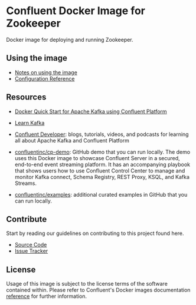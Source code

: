 # Confluent Docker Image for Zookeeper

Docker image for deploying and running Zookeeper.

## Using the image

* [Notes on using the image](https://docs.confluent.io/platform/current/installation/docker/installation.html) 
* [Configuration Reference](https://docs.confluent.io/platform/current/installation/docker/config-reference.html#zk-configuration)

## Resources

* [Docker Quick Start for Apache Kafka using Confluent Platform](https://docs.confluent.io/platform/current/quickstart/ce-docker-quickstart.html#ce-docker-quickstart)

* [Learn Kafka](https://developer.confluent.io/learn-kafka)

* [Confluent Developer](https://developer.confluent.io): blogs, tutorials, videos, and podcasts for learning all about Apache Kafka and Confluent Platform

* [confluentinc/cp-demo](https://github.com/confluentinc/cp-demo): GitHub demo that you can run locally. The demo uses this Docker image to showcase Confluent Server in a secured, end-to-end event streaming platform. It has an accompanying playbook that shows users how to use Confluent Control Center to manage and monitor Kafka connect, Schema Registry, REST Proxy, KSQL, and Kafka Streams.

* [confluentinc/examples](https://github.com/confluentinc/examples): additional curated examples in GitHub that you can run locally.

## Contribute

Start by reading our guidelines on contributing to this project found here.

* [Source Code](https://github.com/confluentinc/kafka-images)
* [Issue Tracker](https://github.com/confluentinc/kafka-images/issues)

## License

Usage of this image is subject to the license terms of the software contained within. Please refer to Confluent's Docker images documentation [reference](https://docs.confluent.io/platform/current/installation/docker/image-reference.html) for further information.
